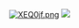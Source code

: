 [![XEQ0jf.png](https://s1.ax1x.com/2022/05/26/XEQ0jf.png)](https://imgtu.com/i/XEQ0jf)
![](https://github-readme-stats.vercel.app/api?username=nightcrawler7&theme=dark)

